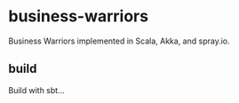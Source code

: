 # business-warriors

Business Warriors implemented in Scala, Akka, and spray.io.

## build

Build with sbt...
